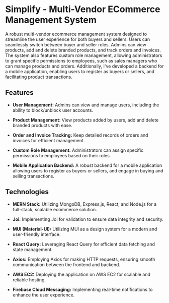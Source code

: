 # Simplify - Multi-Vendor ECommerce Management System

A robust multi-vendor ecommerce management system designed to streamline the user experience for both buyers and sellers. Users can seamlessly switch between buyer and seller roles. Admins can view products, add and delete branded products, and track orders and invoices. The system also features custom role management, allowing administrators to grant specific permissions to employees, such as sales managers who can manage products and orders. Additionally, I've developed a backend for a mobile application, enabling users to register as buyers or sellers, and facilitating product transactions.

## Features

- **User Management:** Admins can view and manage users, including the ability to block/unblock user accounts.

- **Product Management:** View products added by users, add and delete branded products with ease.

- **Order and Invoice Tracking:** Keep detailed records of orders and invoices for efficient management.

- **Custom Role Management:** Administrators can assign specific permissions to employees based on their roles.

- **Mobile Application Backend:** A robust backend for a mobile application allowing users to register as buyers or sellers, and engage in buying and selling transactions.

## Technologies

- **MERN Stack:** Utilizing MongoDB, Express.js, React, and Node.js for a full-stack, scalable ecommerce solution.

- **Joi:** Implementing Joi for validation to ensure data integrity and security.

- **MUI (Material-UI):** Utilizing MUI as a design system for a modern and user-friendly interface.

- **React Query:** Leveraging React Query for efficient data fetching and state management.

- **Axios:** Employing Axios for making HTTP requests, ensuring smooth communication between the frontend and backend.

- **AWS EC2:** Deploying the application on AWS EC2 for scalable and reliable hosting.

- **Firebase Cloud Messaging:** Implementing real-time notifications to enhance the user experience.
